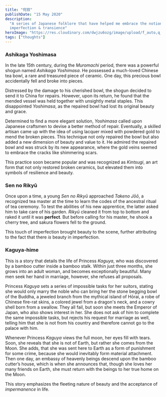 ```yaml
---
title: "侘寂"
publishDate: "15 May 2020"
description:
  "A series of Japanese folklore that have helped me embrace the notion of
  imperfection & transience"
heroImage: "https://res.cloudinary.com/dwjzu6ozg/image/upload/f_auto,q_auto:eco/v1690469918/motoki-tonn-naU5BXEi9p4-unsplash_htxe2h.jpg"
tags: ["thoughts"]
---
```


### Ashikaga Yoshimasa

In the late 15th century, during the _Muromachi_ period, there was a powerful
shogun named _Ashikaga Yoshimasa_. He possessed a much-loved Chinese tea bowl, a
rare and treasured piece of ceramic. One day, this precious bowl accidentally
fell and broke into pieces.

Distressed by the damage to his cherished bowl, the shogun decided to send it to
China for repairs. However, upon its return, he found that the mended vessel was
held together with unsightly metal staples. This disappointed _Yoshimasa_, as
the repaired bowl had lost its original beauty and grace.

Determined to find a more elegant solution, _Yoshimasa_ called upon Japanese
craftsmen to devise a better method of repair. Eventually, a skilled artisan
came up with the idea of using lacquer mixed with powdered gold to mend the
broken pieces. This technique not only repaired the bowl but also added a new
dimension of beauty and value to it. He admired the repaired bowl and was struck
by its new appearance, where the gold veins seemed to embrace the cracks like
shimmering scars.

This practice soon became popular and was recognized as _Kintsugi_, an art form
that not only restored broken ceramics, but elevated them into symbols of
resilience and beauty.

### Sen no Rikyū

Once upon a time, a young _Sen no Rikyū_ approached _Takeno Jōō_, a recognized
tea master at the time to learn the codes of the ancestral ritual of tea
ceremony. To test the abilities of his new apprentice, the latter asked him to
take care of his garden. _Rikyū_ cleaned it from top to bottom and raked it
until it was **perfect**. But before calling for his master, he shook a cherry
tree, and sakura flowers fell to the ground.

This touch of imperfection brought beauty to the scene, further attributing to
the fact that there _is_ beauty in imperfection.

### Kaguya-hime

This is a story that details the life of Princess _Kaguya_, who was discovered
by a bamboo cutter inside a bamboo stalk. Within just three months, she grows
into an adult woman, and becomes exceptionally beautiful. Many men seek her hand
in marriage, however, she refuses all proposals.

Princess _Kaguya_ sets a series of impossible tasks for her suitors, stating she
would only marry the noble who can bring her the stone begging bowl of the
Buddha, a jeweled branch from the mythical island of Hōrai, a robe of Chinese
fire-rat skins, a colored jewel from a dragon's neck, and a cowry shell born
from a swallow. They all fail, but soon she meets the Emperor of Japan, who also
shows interest in her. She does not ask of him to complete the same impossible
tasks, but rejects his request for marriage as well, telling him that she is not
from his country and therefore cannot go to the palace with him.

Whenever Princess _Kaguya_ views the full moon, her eyes fill with tears. Soon,
she reveals that she is not of Earth, but rather she comes from the Moon. She
adds, that she was sent here to Earth as a form of punishment for some crime,
because she would inevitably form material attachment. Then one day, an embassy
of heavenly beings descend upon the bamboo cutter’s house, which is when she
announces that, though she loves her many friends on Earth, she must return with
the beings to her true home on the Moon.

This story emphasizes the fleeting nature of beauty and the acceptance of
_impermanence_ in life.
